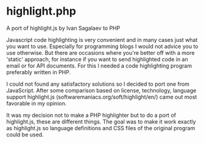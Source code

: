 highlight.php
=============

A port of highlight.js by Ivan Sagalaev to PHP

Javascript code highlighting is very convenient and in many cases just what
you want to use. Especially for programming blogs I would not advice you to
use otherwise. But there are occasions where you're better off with a more 
'static' approach, for instance if you want to send highlighted code in an 
email or for API documents. For this I needed a code highlighting program 
preferably written in PHP.

I could not found any satisfactory solutions so I decided to port one from
JavaScript. After some comparison based on license, technology, language
support highlight.js (softwaremaniacs.org/soft/highlight/en/) came out most
favorable in my opinion.

It was my decision not to make a PHP highlighter but to do a port of 
highlight.js, these are different things. The goal was to make it work
exactly as highlight.js so language definitions and CSS files of the 
original program could be used. 
